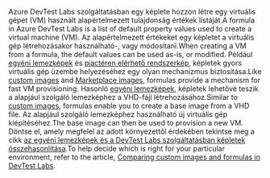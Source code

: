 <span data-ttu-id="7ec8b-101">Azure DevTest Labs szolgáltatásban egy képlete hozzon létre egy virtuális gépet (VM) használt alapértelmezett tulajdonság értékek listáját.</span><span class="sxs-lookup"><span data-stu-id="7ec8b-101">A formula in Azure DevTest Labs is a list of default property values used to create a virtual machine (VM).</span></span> <span data-ttu-id="7ec8b-102">Az alapértelmezett értékeket egy képletet a virtuális gép létrehozásakor használható-, vagy módosítani.</span><span class="sxs-lookup"><span data-stu-id="7ec8b-102">When creating a VM from a formula, the default values can be used as-is, or modified.</span></span> <span data-ttu-id="7ec8b-103">Például [egyéni lemezképek](../articles/devtest-lab/devtest-lab-create-template.md) és [piactéren elérhető rendszerkép](../articles/devtest-lab/devtest-lab-configure-marketplace-images.md), képletek gyors virtuális gép üzembe helyezéséhez egy olyan mechanizmus biztosítása.</span><span class="sxs-lookup"><span data-stu-id="7ec8b-103">Like [custom images](../articles/devtest-lab/devtest-lab-create-template.md) and [Marketplace images](../articles/devtest-lab/devtest-lab-configure-marketplace-images.md), formulas provide a mechanism for fast VM provisioning.</span></span> <span data-ttu-id="7ec8b-104">Hasonló [egyéni lemezképek](../articles/devtest-lab/devtest-lab-create-template.md), képletek lehetővé teszik a alapjául szolgáló lemezképhez a VHD-fájl létrehozásához.</span><span class="sxs-lookup"><span data-stu-id="7ec8b-104">Similar to [custom images](../articles/devtest-lab/devtest-lab-create-template.md), formulas enable you to create a base image from a VHD file.</span></span> <span data-ttu-id="7ec8b-105">Az alapjául szolgáló lemezképhez használható új virtuális gép kiépítéséhez.</span><span class="sxs-lookup"><span data-stu-id="7ec8b-105">The base image can then be used to provision a new VM.</span></span> <span data-ttu-id="7ec8b-106">Döntse el, amely megfelel az adott környezettől érdekében tekintse meg a cikk [az egyéni lemezképek és a DevTest Labs szolgáltatásban képletek összehasonlítása](../articles/devtest-lab/devtest-lab-comparing-vm-base-image-types.md).</span><span class="sxs-lookup"><span data-stu-id="7ec8b-106">To help decide which is right for your particular environment, refer to the article, [Comparing custom images and formulas in DevTest Labs](../articles/devtest-lab/devtest-lab-comparing-vm-base-image-types.md).</span></span>
